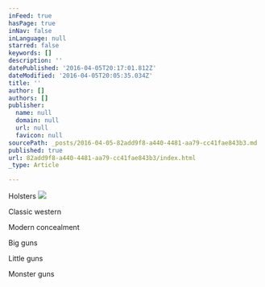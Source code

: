 ```yaml
---
inFeed: true
hasPage: true
inNav: false
inLanguage: null
starred: false
keywords: []
description: ''
datePublished: '2016-04-05T20:17:01.812Z'
dateModified: '2016-04-05T20:05:35.034Z'
title: ''
author: []
authors: []
publisher:
  name: null
  domain: null
  url: null
  favicon: null
sourcePath: _posts/2016-04-05-82add9f8-a440-4481-aa79-cc41fae843b3.md
published: true
url: 82add9f8-a440-4481-aa79-cc41fae843b3/index.html
_type: Article

---
```

Holsters
![](https://the-grid-user-content.s3-us-west-2.amazonaws.com/d4971aec-b486-4e07-890a-0df9eda9d81f.jpg)

Classic western

Modern concealment

Big guns

Little guns

Monster guns
